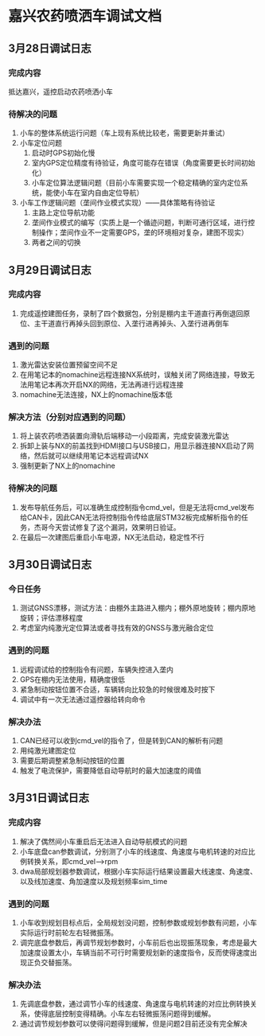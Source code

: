 # 嘉兴农药喷洒车调试文档

## 3月28日调试日志

### 完成内容

抵达嘉兴，遥控启动农药喷洒小车

### 待解决的问题

1. 小车的整体系统运行问题（车上现有系统比较老，需要更新并重试）
2. 小车定位问题
   1. 启动时GPS初始化慢
   2. 室内GPS定位精度有待验证，角度可能存在错误（角度需要更长时间初始化）
   3. 小车定位算法逻辑问题（目前小车需要实现一个稳定精确的室内定位系统，能使小车在室内自由定位导航）
3. 小车工作逻辑问题（垄间作业模式实现）——具体策略有待验证
   1. 主路上定位导航功能
   2. 垄间作业模式的编写（实质上是一个循迹问题，判断可通行区域，进行控制操作；垄间作业不一定需要GPS，垄的环境相对复杂，建图不现实）
   3. 两者之间的切换



## 3月29日调试日志

### 完成内容

1. 完成遥控建图任务，录制了四个数据包，分别是棚内主干道直行再倒退回原位、主干道直行再掉头回到原位、入垄行进再掉头、入垄行进再倒车

### 遇到的问题

1. 激光雷达安装位置预留空间不足
2. 在用笔记本的nomachine远程连接NX系统时，误触关闭了网络连接，导致无法用笔记本再次开启NX的网络，无法再进行远程连接
3. nomachine无法连接，NX上的nomachine版本低

### 解决方法（分别对应遇到的问题）

1. 将上装农药喷洒装置向滑轨后端移动一小段距离，完成安装激光雷达
2. 拆卸上装与NX的前盖找到HDMI接口与USB接口，用显示器连接NX启动了网络，然后就可以继续用笔记本远程调试NX
3. 强制更新了NX上的nomachine

### 待解决的问题

1. 发布导航任务后，可以准确生成控制指令cmd_vel，但是无法将cmd_vel发布给CAN卡，因此CAN无法将控制指令传给底层STM32板完成解析指令的任务，杰哥今天尝试修复了这个漏洞，效果明日验证。
2. 在最后一次建图后重启小车电源，NX无法启动，稳定性不行



## 3月30日调试日志

### 今日任务

1. 测试GNSS漂移，测试方法：由棚外主路进入棚内；棚外原地旋转；棚内原地旋转；评估漂移程度
2. 考虑室内纯激光定位算法或者寻找有效的GNSS与激光融合定位

### 遇到的问题

1. 远程调试给的控制指令有问题，车辆失控进入垄内
2. GPS在棚内无法使用，精确度很低
3. 紧急制动按钮位置不合适，车辆转向比较急的时候很难及时按下
4. 调试中有一次无法通过遥控器给转向命令

### 解决办法

1. CAN已经可以收到cmd_vel的指令了，但是转到CAN的解析有问题
2. 用纯激光建图定位
3. 需要后期调整紧急制动按钮的位置
4. 触发了电流保护，需要降低自动导航时的最大加速度的阈值



## 3月31日调试日志

### 完成内容

1. 解决了偶然间小车重启后无法进入自动导航模式的问题
2. 小车底盘can参数调试，分别测了小车的线速度、角速度与电机转速的对应比例转换关系，即cmd_vel-->rpm
3. dwa局部规划器参数调试，根据小车实际运行结果设置最大线速度、角速度、以及线加速度、角加速度以及规划频率sim_time

### 遇到的问题

1. 小车收到规划目标点后，全局规划没问题，控制参数或规划参数有问题，小车实际运行时前轮左右轻微振荡。
2. 调完底盘参数后，再调节规划参数时，小车前后也出现振荡现象，考虑是最大加速度设置太小，车辆当前不可行时需要规划新的速度指令，反而使得速度出现正负交替振荡。

### 解决办法

1. 先调底盘参数，通过调节小车的线速度、角速度与电机转速的对应比例转换关系，使得底层控制变得精确。小车左右轻微振荡问题得到缓解。
2. 通过调节规划参数可以使得问题得到缓解，但是问题2目前还没有完全解决